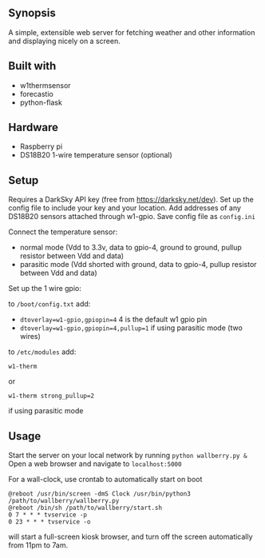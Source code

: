 ## Synopsis

A simple, extensible web server for fetching weather and other information and displaying nicely on a screen.

## Built with

* w1thermsensor
* forecastio
* python-flask

## Hardware

* Raspberry pi
* DS18B20 1-wire temperature sensor (optional)

## Setup

Requires a DarkSky API key (free from https://darksky.net/dev). 
Set up the config file to include your key and your location. Add addresses of any DS18B20 sensors attached through w1-gpio. Save config file as `config.ini`

Connect the temperature sensor:

* normal mode (Vdd to 3.3v, data to gpio-4, ground to ground, pullup resistor between Vdd and data)
* parasitic mode (Vdd shorted with ground, data to gpio-4, pullup resistor between Vdd and data)

Set up the 1 wire gpio:

to `/boot/config.txt` add:

* ```dtoverlay=w1-gpio,gpiopin=4``` 4 is the default w1 gpio pin
* ```dtoverlay=w1-gpio,gpiopin=4,pullup=1``` if using parasitic mode (two wires)

to `/etc/modules` add:

```w1-gpio
w1-therm
```

or
 
```w1-gpio
w1-therm strong_pullup=2
```
if using parasitic mode

## Usage

Start the server on your local network by running `python wallberry.py &`
Open a web browser and navigate to `localhost:5000`

For a wall-clock, use crontab to automatically start on boot

```
@reboot /usr/bin/screen -dmS Clock /usr/bin/python3 /path/to/wallberry/wallberry.py
@reboot /bin/sh /path/to/wallberry/start.sh
0 7 * * * tvservice -p
0 23 * * * tvservice -o
```
will start a full-screen kiosk browser, and turn off the screen automatically from 11pm to 7am.
